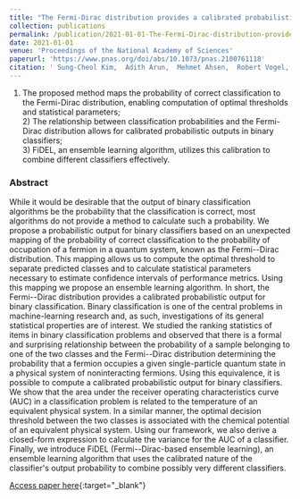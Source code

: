 ```yaml
---
title: "The Fermi-Dirac distribution provides a calibrated probabilistic output for binary classifiers"
collection: publications
permalink: /publication/2021-01-01-The-Fermi-Dirac-distribution-provides-a-calibrated-probabilistic-output-for-binary-classifiers
date: 2021-01-01
venue: 'Proceedings of the National Academy of Sciences'
paperurl: 'https://www.pnas.org/doi/abs/10.1073/pnas.2100761118'
citation: ' Sung-Cheol Kim,  Adith Arun,  Mehmet Ahsen,  Robert Vogel,  Gustavo Stolovitzky, &quot;The Fermi-Dirac distribution provides a calibrated probabilistic output for binary classifiers.&quot; Proceedings of the National Academy of Sciences, 2021.'
---
```

1) The proposed method maps the probability of correct classification to the Fermi-Dirac distribution, enabling computation of optimal thresholds and statistical parameters; <br> 2) The relationship between classification probabilities and the Fermi-Dirac distribution allows for calibrated probabilistic outputs in binary classifiers; <br> 3) FiDEL, an ensemble learning algorithm, utilizes this calibration to combine different classifiers effectively.<br>

### Abstract

While it would be desirable that the output of binary classification algorithms be the probability that the classification is correct, most algorithms do not provide a method to calculate such a probability. We propose a probabilistic output for binary classifiers based on an unexpected mapping of the probability of correct classification to the probability of occupation of a fermion in a quantum system, known as the Fermi--Dirac distribution. This mapping allows us to compute the optimal threshold to separate predicted classes and to calculate statistical parameters necessary to estimate confidence intervals of performance metrics. Using this mapping we propose an ensemble learning algorithm. In short, the Fermi--Dirac distribution provides a calibrated probabilistic output for binary classification. Binary classification is one of the central problems in machine-learning research and, as such, investigations of its general statistical properties are of interest. We studied the ranking statistics of items in binary classification problems and observed that there is a formal and surprising relationship between the probability of a sample belonging to one of the two classes and the Fermi--Dirac distribution determining the probability that a fermion occupies a given single-particle quantum state in a physical system of noninteracting fermions. Using this equivalence, it is possible to compute a calibrated probabilistic output for binary classifiers. We show that the area under the receiver operating characteristics curve (AUC) in a classification problem is related to the temperature of an equivalent physical system. In a similar manner, the optimal decision threshold between the two classes is associated with the chemical potential of an equivalent physical system. Using our framework, we also derive a closed-form expression to calculate the variance for the AUC of a classifier. Finally, we introduce FiDEL (Fermi--Dirac-based ensemble learning), an ensemble learning algorithm that uses the calibrated nature of the classifier&apos;s output probability to combine possibly very different classifiers.

[Access paper here](https://www.pnas.org/doi/abs/10.1073/pnas.2100761118){:target="_blank"}
